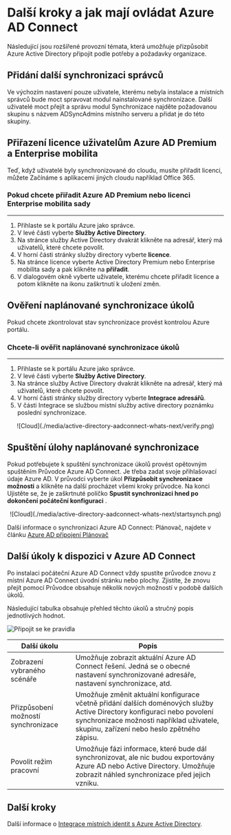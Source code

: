 <properties
    pageTitle="Azure AD Connect: Další kroky a jak mají ovládat Azure AD Connect | Microsoft Azure"
    description="Zjistěte, jak prodloužit výchozí konfigurace a provozu Azure AD Connect."
    services="active-directory"
    documentationCenter=""
    authors="billmath"
    manager="femila"
    editor="curtand"/>

<tags
    ms.service="active-directory"
    ms.workload="identity"
    ms.tgt_pltfrm="na"
    ms.devlang="na"
    ms.topic="article"
    ms.date="08/08/2016"
    ms.author="billmath"/>

# <a name="next-steps-and-how-to-manage-azure-ad-connect"></a>Další kroky a jak mají ovládat Azure AD Connect
Následující jsou rozšířené provozní témata, která umožňuje přizpůsobit Azure Active Directory připojit podle potřeby a požadavky organizace.  

## <a name="add-additional-sync-administrators"></a>Přidání další synchronizaci správců
Ve výchozím nastavení pouze uživatele, kterému nebyla instalace a místních správců bude moct spravovat modul nainstalované synchronizace. Další uživatelé moct přejít a správu modul Synchronizace najděte požadovanou skupinu s názvem ADSyncAdmins místního serveru a přidat je do této skupiny.

## <a name="assigning-licenses-to-azure-ad-premium-and-enterprise-mobility-users"></a>Přiřazení licence uživatelům Azure AD Premium a Enterprise mobilita

Teď, když uživatelé byly synchronizované do cloudu, musíte přiřadit licenci, můžete Začínáme s aplikacemi jiných cloudu například Office 365.

### <a name="to-assign-an-azure-ad-premium-or-enterprise-mobility-suite-license"></a>Pokud chcete přiřadit Azure AD Premium nebo licenci Enterprise mobilita sady
--------------------------------------------------------------------------------
1. Přihlaste se k portálu Azure jako správce.
2. V levé části vyberte **Služby Active Directory**.
3. Na stránce služby Active Directory dvakrát klikněte na adresář, který má uživatelů, které chcete povolit.
4. V horní části stránky služby directory vyberte **licence**.
5. Na stránce licence vyberte Active Directory Premium nebo Enterprise mobilita sady a pak klikněte na **přiřadit**.
6. V dialogovém okně vyberte uživatele, kterému chcete přiřadit licence a potom klikněte na ikonu zaškrtnutí k uložení změn.


## <a name="verifying-the-scheduled-synchronization-task"></a>Ověření naplánované synchronizace úkolů
Pokud chcete zkontrolovat stav synchronizace provést kontrolou Azure portálu.

### <a name="to-verify-the-scheduled-synchronization-task"></a>Chcete-li ověřit naplánované synchronizace úkolů
--------------------------------------------------------------------------------
1. Přihlaste se k portálu Azure jako správce.
2. V levé části vyberte **Služby Active Directory**.
3. Na stránce služby Active Directory dvakrát klikněte na adresář, který má uživatelů, které chcete povolit.
4. V horní části stránky služby directory vyberte **Integrace adresářů**.
5. V části Integrace se službou místní služby active directory poznámku poslední synchronizace.

<center>![Cloud](./media/active-directory-aadconnect-whats-next/verify.png)</center>

## <a name="starting-a-scheduled-synchronization-task"></a>Spuštění úlohy naplánované synchronizace
Pokud potřebujete k spuštění synchronizace úkolů provést opětovným spuštěním Průvodce Azure AD Connect.  Je třeba zadat svoje přihlašovací údaje Azure AD.  V průvodci vyberte úkol **Přizpůsobit synchronizace možnosti** a klikněte na další procházet všemi kroky průvodce. Na konci Ujistěte se, že je zaškrtnuté políčko **Spustit synchronizaci hned po dokončení počáteční konfiguraci** .

<center>![Cloud](./media/active-directory-aadconnect-whats-next/startsynch.png)</center>

Další informace o synchronizaci Azure AD Connect: Plánovač, najdete v článku [Azure AD připojení Plánovač](active-directory-aadconnectsync-feature-scheduler.md)


## <a name="additional-tasks-available-in-azure-ad-connect"></a>Další úkoly k dispozici v Azure AD Connect
Po instalaci počáteční Azure AD Connect vždy spustíte průvodce znovu z místní Azure AD Connect úvodní stránku nebo plochy.  Zjistíte, že znovu přejít pomocí Průvodce obsahuje několik nových možností v podobě dalších úkolů.  

Následující tabulka obsahuje přehled těchto úkolů a stručný popis jednotlivých hodnot.

![Připojit se ke pravidla](./media/active-directory-aadconnect-whats-next/addtasks.png)


Další úkolu | Popis
------------- | ------------- |
Zobrazení vybraného scénáře  |Umožňuje zobrazit aktuální Azure AD Connect řešení.  Jedná se o obecné nastavení synchronizované adresáře, nastavení synchronizace, atd.
Přizpůsobení možností synchronizace | Umožňuje změnit aktuální konfigurace včetně přidání dalších doménových služby Active Directory konfiguraci nebo povolení synchronizace možnosti například uživatele, skupinu, zařízení nebo heslo zpětného zápisu.
Povolit režim pracovní |  Umožňuje fázi informace, které bude dál synchronizovat, ale nic budou exportovány Azure AD nebo Active Directory.  Umožňuje zobrazit náhled synchronizace před jejich vzniku.

## <a name="next-steps"></a>Další kroky
Další informace o [Integrace místních identit s Azure Active Directory](active-directory-aadconnect.md).
